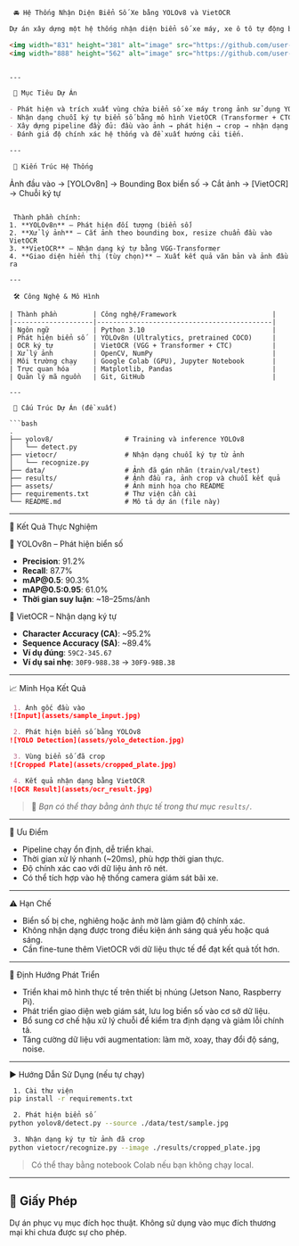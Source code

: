 ```markdown
 🚘 Hệ Thống Nhận Diện Biển Số Xe bằng YOLOv8 và VietOCR

Dự án xây dựng một hệ thống nhận diện biển số xe máy, xe ô tô tự động bằng cách kết hợp mô hình phát hiện đối tượng **YOLOv8** với mô hình nhận dạng ký tự tiếng Việt **VietOCR**. Hệ thống hướng đến ứng dụng thực tế trong quản lý bãi đỗ xe, giúp giảm thiểu thao tác thủ công, tăng độ chính xác và hiệu quả vận hành.

<img width="831" height="381" alt="image" src="https://github.com/user-attachments/assets/5cb35457-2340-4b2c-8074-79cf71a6079f" />
<img width="888" height="562" alt="image" src="https://github.com/user-attachments/assets/539f29c1-3b53-4e8b-b416-28ca1b692cc2" />


---

 🎯 Mục Tiêu Dự Án

- Phát hiện và trích xuất vùng chứa biển số xe máy trong ảnh sử dụng YOLOv8n.
- Nhận dạng chuỗi ký tự biển số bằng mô hình VietOCR (Transformer + CTC).
- Xây dựng pipeline đầy đủ: đầu vào ảnh → phát hiện → crop → nhận dạng → xuất kết quả.
- Đánh giá độ chính xác hệ thống và đề xuất hướng cải tiến.

---

 🧱 Kiến Trúc Hệ Thống

```

Ảnh đầu vào → \[YOLOv8n] → Bounding Box biển số → Cắt ảnh → \[VietOCR] → Chuỗi ký tự

````

 Thành phần chính:
1. **YOLOv8n** – Phát hiện đối tượng (biển số)
2. **Xử lý ảnh** – Cắt ảnh theo bounding box, resize chuẩn đầu vào VietOCR
3. **VietOCR** – Nhận dạng ký tự bằng VGG-Transformer
4. **Giao diện hiển thị (tùy chọn)** – Xuất kết quả văn bản và ảnh đầu ra

---

 🛠️ Công Nghệ & Mô Hình

| Thành phần         | Công nghệ/Framework                        |
|--------------------|--------------------------------------------|
| Ngôn ngữ           | Python 3.10                                |
| Phát hiện biển số  | YOLOv8n (Ultralytics, pretrained COCO)     |
| OCR ký tự          | VietOCR (VGG + Transformer + CTC)          |
| Xử lý ảnh          | OpenCV, NumPy                              |
| Môi trường chạy    | Google Colab (GPU), Jupyter Notebook       |
| Trực quan hóa      | Matplotlib, Pandas                         |
| Quản lý mã nguồn   | Git, GitHub                                |

---

 📂 Cấu Trúc Dự Án (đề xuất)

```bash
.
├── yolov8/                  # Training và inference YOLOv8
│   └── detect.py
├── vietocr/                 # Nhận dạng chuỗi ký tự từ ảnh
│   └── recognize.py
├── data/                    # Ảnh đã gán nhãn (train/val/test)
├── results/                 # Ảnh đầu ra, ảnh crop và chuỗi kết quả
├── assets/                  # Ảnh minh họa cho README
├── requirements.txt         # Thư viện cần cài
└── README.md                # Mô tả dự án (file này)
````

---

 🧪 Kết Quả Thực Nghiệm

 📍 YOLOv8n – Phát hiện biển số

* **Precision**: 91.2%
* **Recall**: 87.7%
* **mAP\@0.5**: 90.3%
* **mAP\@0.5:0.95**: 61.0%
* **Thời gian suy luận**: \~18–25ms/ảnh

 📍 VietOCR – Nhận dạng ký tự

* **Character Accuracy (CA)**: \~95.2%
* **Sequence Accuracy (SA)**: \~89.4%
* **Ví dụ đúng**: `59C2-345.67`
* **Ví dụ sai nhẹ**: `30F9-988.38` → `30F9-98B.38`

---

 📈 Minh Họa Kết Quả

```markdown
 1. Ảnh gốc đầu vào
![Input](assets/sample_input.jpg)

 2. Phát hiện biển số bằng YOLOv8
![YOLO Detection](assets/yolo_detection.jpg)

 3. Vùng biển số đã crop
![Cropped Plate](assets/cropped_plate.jpg)

 4. Kết quả nhận dạng bằng VietOCR
![OCR Result](assets/ocr_result.jpg)
```

> 🔁 *Bạn có thể thay bằng ảnh thực tế trong thư mục `results/`.*

---

 🧠 Ưu Điểm

* Pipeline chạy ổn định, dễ triển khai.
* Thời gian xử lý nhanh (\~20ms), phù hợp thời gian thực.
* Độ chính xác cao với dữ liệu ảnh rõ nét.
* Có thể tích hợp vào hệ thống camera giám sát bãi xe.

---

 ⚠️ Hạn Chế

* Biển số bị che, nghiêng hoặc ảnh mờ làm giảm độ chính xác.
* Không nhận dạng được trong điều kiện ánh sáng quá yếu hoặc quá sáng.
* Cần fine-tune thêm VietOCR với dữ liệu thực tế để đạt kết quả tốt hơn.

---

 🔄 Định Hướng Phát Triển

* Triển khai mô hình thực tế trên thiết bị nhúng (Jetson Nano, Raspberry Pi).
* Phát triển giao diện web giám sát, lưu log biển số vào cơ sở dữ liệu.
* Bổ sung cơ chế hậu xử lý chuỗi để kiểm tra định dạng và giảm lỗi chính tả.
* Tăng cường dữ liệu với augmentation: làm mờ, xoay, thay đổi độ sáng, noise.

---

 ▶️ Hướng Dẫn Sử Dụng (nếu tự chạy)

```bash
 1. Cài thư viện
pip install -r requirements.txt

 2. Phát hiện biển số
python yolov8/detect.py --source ./data/test/sample.jpg

 3. Nhận dạng ký tự từ ảnh đã crop
python vietocr/recognize.py --image ./results/cropped_plate.jpg
```

> Có thể thay bằng notebook Colab nếu bạn không chạy local.

---

## 📄 Giấy Phép

Dự án phục vụ mục đích học thuật. Không sử dụng vào mục đích thương mại khi chưa được sự cho phép.

```
